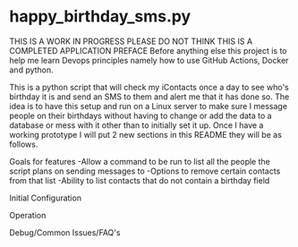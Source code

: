 # happy_birthday_sms.py
THIS IS A WORK IN PROGRESS PLEASE DO NOT THINK THIS IS A COMPLETED APPLICATION
PREFACE
Before anything else this project is to help me learn Devops principles namely how to use GitHub Actions, Docker and python.

This is a python script that will check my iContacts once a day to see who's birthday it is and send an SMS to them and alert me that it has done so. 
The idea is to have this setup and run on a Linux server to make sure I message people on their birthdays without having to change or add the data to a database or mess with it other than to initially set it up. Once I have a working prototype I will put 2 new sections in this README they will be as follows.

Goals for features
-Allow a command to be run to list all the people the script plans on sending messages to
-Options to remove certain contacts from that list 
-Ability to list contacts that do not contain a birthday field

Initial Configuration 

Operation

Debug/Common Issues/FAQ's
